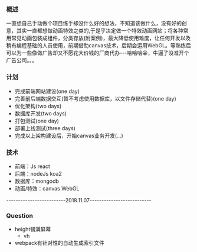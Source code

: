 ### 概述
一直想自己手动做个项目练手却没什么好的想法，不知道该做什么，没有好的创意，其实一直都想做动画特效之类的,于是乎决定做一个特效动画网站；将各种常用常见动画包装成组件，分类存放(附案例)，最大降低使用难度，让任何开发以及稍有编程基础的人员使用，前期借助canvas技术，后期会运用WebGL。等熟练后可以为一些像做广告却又不愿花大价钱的厂商代办---哈哈哈😀，牛逼了没准开个广告公司。。。

### 计划
- 完成前端网站建设(one day)
- 完善前后端数据交互(暂不考虑使用数据库，以文件存储代替)(one day)
- 优化架构(two days)
- 数据库开发(two days)
- 打包测试(one day)
- 部署上线测试(three days)
- 完成以上架构建设后，开始canvas业务开发(...)

### 技术
- 前端：Js react
- 后端：nodeJs koa2
- 数据库：mongodb
- 动画/特效：canvas WebGL

-------------------------2018.11.07--------------------------

### Question
- height铺满屏幕
    - vh
- webpack有针对性的自动生成索引文件
